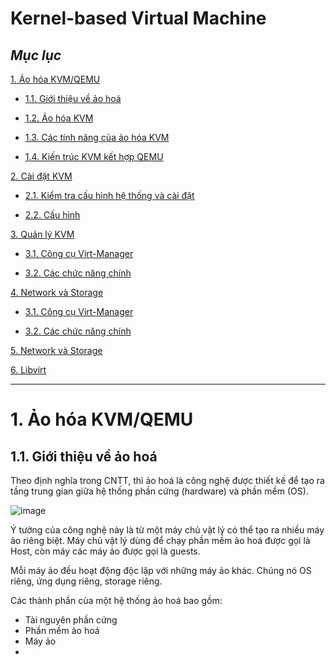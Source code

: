 # Kernel-based Virtual Machine

## ***Mục lục***

[1. Ảo hóa KVM/QEMU](#1)

- [1.1. Giới thiệu về ảo hoá](#1.1)

- [1.2. Ảo hóa KVM](#1.2)

- [1.3. Các tính năng của ảo hóa KVM](#1.3)

- [1.4. Kiến trúc KVM kết hợp QEMU](#1.4)

[2. Cài đặt KVM](#2)

- [2.1. Kiểm tra cấu hình hệ thống và cài đặt](#2.1)

- [2.2. Cấu hình](#2.2)

[3. Quản lý KVM](#3)

- [3.1. Công cụ Virt-Manager](#3.1)

- [3.2. Các chức năng chính](#3.2)


[4. Network và Storage](#3)

- [3.1. Công cụ Virt-Manager](#4.1)

- [3.2. Các chức năng chính](#4.2)


[5. Network và Storage](#5)

[6. Libvirt](#6)

---

<a name = "1"></a>
# 1. Ảo hóa KVM/QEMU

<a name = "1.1"></a>
## 1.1. Giới thiệu về ảo hoá

Theo định nghĩa trong CNTT, thì ảo hoá là công nghệ được thiết kế để tạo ra tầng trung gian giữa hệ thống phần cứng (hardware) và phần mềm (OS). 

![image](https://user-images.githubusercontent.com/32956424/142969846-3c956d72-dbd6-4b2a-8d04-d356e3e4b4f9.png)

Ý tưởng của công nghệ này là từ một máy chủ vật lý có thể tạo ra nhiều máy ảo riêng biệt. Máy chủ vật lý dùng để chạy phần mềm ảo hoá được gọi là Host, còn máy các máy ảo được gọi là guests. 

Mỗi máy ảo đều hoạt động độc lập với những máy ảo khác. Chúng nó OS riêng, ứng dụng riêng, storage riêng.

Các thành phần của một hệ thống ảo hoá bao gồm:

- Tài nguyên phần cứng
- Phần mềm ảo hoá
- Máy ảo
- 








